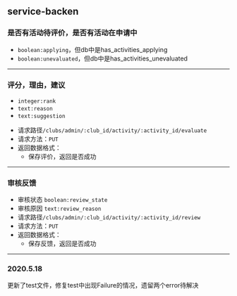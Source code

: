 ## service-backen
### 是否有活动待评价，是否有活动在申请中

* `boolean:applying`，但db中是has_activities_applying
* `boolean:unevaluated`，但db中是has_activities_unevaluated

-----

### 评分，理由，建议

* `integer:rank`
* `text:reason`
* `text:suggestion`

- 请求路径`/clubs/admin/:club_id/activity/:activity_id/evaluate`
- 请求方法：`PUT`
- 返回数据格式：
  - 保存评价，返回是否成功

------

### 审核反馈

* 审核状态 `boolean:review_state`
* 审核原因 `text:review_reason`
* 请求路径`/clubs/admin/:club_id/activity/:activity_id/review`
* 请求方法：`PUT`
* 返回数据格式：
  - 保存反馈，返回是否成功

----

### 2020.5.18

更新了test文件，修复test中出现Failure的情况，遗留两个error待解决